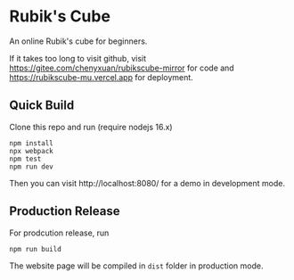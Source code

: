 # Rubik's Cube

An online Rubik's cube for beginners.

If it takes too long to visit github, visit https://gitee.com/chenyxuan/rubikscube-mirror for code and https://rubikscube-mu.vercel.app for deployment.

## Quick Build

Clone this repo and run (require nodejs 16.x)

```
npm install
npx webpack
npm test
npm run dev
```

Then you can visit http://localhost:8080/ for a demo in development mode.

## Production Release

For prodcution release, run

```
npm run build
```

The website page will be compiled in `dist` folder in production mode.